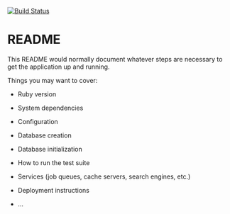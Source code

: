 [![Build Status](https://travis-ci.org/TrypolskyiS/flashcards.svg?branch=Task_7)](https://travis-ci.org/TrypolskyiS/flashcards)
# README

This README would normally document whatever steps are necessary to get the
application up and running.

Things you may want to cover:

* Ruby version

* System dependencies

* Configuration

* Database creation

* Database initialization

* How to run the test suite

* Services (job queues, cache servers, search engines, etc.)

* Deployment instructions

* ...
